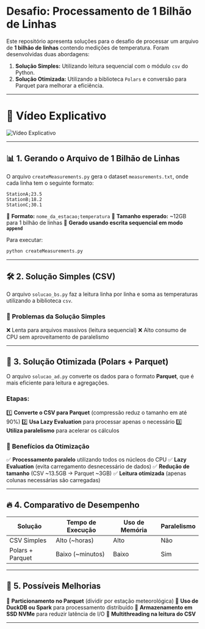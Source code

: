 # Desafio: Processamento de 1 Bilhão de Linhas

Este repositório apresenta soluções para o desafio de processar um arquivo de **1 bilhão de linhas** contendo medições de temperatura.
Foram desenvolvidas duas abordagens:

1. **Solução Simples:** Utilizando leitura sequencial com o módulo `csv` do Python.
2. **Solução Otimizada:** Utilizando a biblioteca `Polars` e conversão para Parquet para melhorar a eficiência.

---

# 🎥 Vídeo Explicativo
![Vídeo Explicativo](https://youtu.be/LhdQwwtz99s)

---

## 📊 1. Gerando o Arquivo de 1 Bilhão de Linhas

O arquivo `createMeasurements.py` gera o dataset `measurements.txt`, onde cada linha tem o seguinte formato:

```
StationA;23.5
StationB;18.2
StationC;30.1
```

🔹 **Formato:** `nome_da_estacao;temperatura`
🔹 **Tamanho esperado:** ~12GB para 1 bilhão de linhas
🔹 **Gerado usando escrita sequencial em modo `append`**

Para executar:
```bash
python createMeasurements.py
```

---

## 🛠 2. Solução Simples (CSV)

O arquivo `solucao_bs.py` faz a leitura linha por linha e soma as temperaturas utilizando a biblioteca `csv`.

### 🚨 Problemas da Solução Simples
❌ Lenta para arquivos massivos (leitura sequencial)
❌ Alto consumo de CPU sem aproveitamento de paralelismo

---

## 🚀 3. Solução Otimizada (Polars + Parquet)

O arquivo `solucao_ad.py` converte os dados para o formato **Parquet**, que é mais eficiente para leitura e agregações.

### **Etapas:**
1️⃣ **Converte o CSV para Parquet** (compressão reduz o tamanho em até 90%)
2️⃣ **Usa Lazy Evaluation** para processar apenas o necessário
3️⃣ **Utiliza paralelismo** para acelerar os cálculos

### 🎯 **Benefícios da Otimização**
✅ **Processamento paralelo** utilizando todos os núcleos do CPU
✅ **Lazy Evaluation** (evita carregamento desnecessário de dados)
✅ **Redução de tamanho** (CSV ~13.5GB → Parquet ~3GB)
✅ **Leitura otimizada** (apenas colunas necessárias são carregadas)

---

## 🔥 4. Comparativo de Desempenho

| Solução | Tempo de Execução | Uso de Memória | Paralelismo |
|-----------|----------------|--------------|-------------|
| CSV Simples | Alto (~horas) | Alto         | Não        |
| Polars + Parquet | Baixo (~minutos) | Baixo        | Sim        |

---

## 🔧 5. Possíveis Melhorias

🔹 **Particionamento no Parquet** (dividir por estação meteorológica)
🔹 **Uso de DuckDB ou Spark** para processamento distribuído
🔹 **Armazenamento em SSD NVMe** para reduzir latência de I/O
🔹 **Multithreading na leitura do CSV**

---